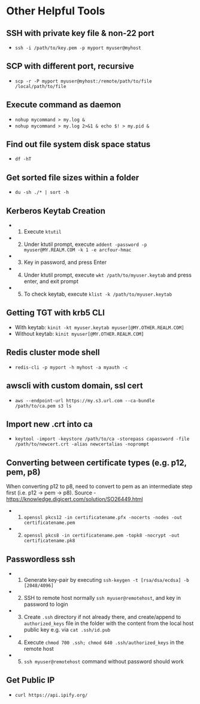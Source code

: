 # Other Helpful Tools

## SSH with private key file & non-22 port
* `ssh -i /path/to/key.pem -p myport myuser@myhost`

## SCP with different port, recursive
* `scp -r -P myport myuser@myhost:/remote/path/to/file /local/path/to/file`

## Execute command as daemon 
* `nohup mycommand > my.log &`
* `nohup mycommand > my.log 2>&1 & echo $! > my.pid &`

## Find out file system disk space status
* `df -hT`

## Get sorted file sizes within a folder
* `du -sh ./* | sort -h`

## Kerberos Keytab Creation
* 1) Execute `ktutil`
* 2) Under ktutil prompt, execute `addent -password -p myuser@MY.REALM.COM -k 1 -e arcfour-hmac`
* 3) Key in password, and press Enter
* 4) Under ktutil prompt, execute `wkt /path/to/myuser.keytab` and press enter, and exit prompt
* 5) To check keytab, execute `klist -k /path/to/myuser.keytab`

## Getting TGT with krb5 CLI
* With keytab: `kinit -kt myuser.keytab myuser[@MY.OTHER.REALM.COM]`
* Without keytab: `kinit myuser[@MY.OTHER.REALM.COM]`

## Redis cluster mode shell
* `redis-cli -p myport -h myhost -a myauth -c`

## awscli with custom domain, ssl cert
* `aws --endpoint-url https://my.s3.url.com --ca-bundle /path/to/ca.pem s3 ls`

## Import new .crt into ca
* `keytool -import -keystore /path/to/ca -storepass capassword -file /path/to/newcert.crt -alias newcertalias -noprompt`

## Converting between certificate types (e.g. p12, pem, p8)
When converting p12 to p8, need to convert to pem as an intermediate step first (i.e. p12 -> pem -> p8). Source - https://knowledge.digicert.com/solution/SO26449.html
* 1) `openssl pkcs12 -in certificatename.pfx -nocerts -nodes -out certificatename.pem`
* 2) `openssl pkcs8 -in certificatename.pem -topk8 -nocrypt -out certificatename.pk8`

## Passwordless ssh
* 1) Generate key-pair by executing `ssh-keygen -t [rsa/dsa/ecdsa] -b [2048/4096]`
* 2) SSH to remote host normally `ssh myuser@remotehost`, and key in password to login
* 3) Create `.ssh` directory if not already there, and create/append to `authorized_keys` file in the folder with the content from the local host public key e.g. via `cat .ssh/id.pub`
* 4) Execute `chmod 700 .ssh; chmod 640 .ssh/authorized_keys` in the remote host
* 5) `ssh myuser@remotehost` command without password should work 

## Get Public IP
* `curl https://api.ipify.org/`
